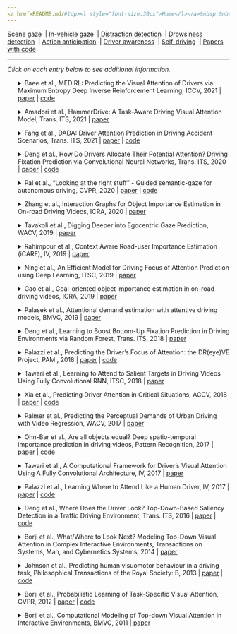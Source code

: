 ```yaml
---
<a href=README.md/#top><l style="font-size:30px">Home</l></a>&nbsp;&nbsp;| <a href=behavioral.md><l style="font-size:30px">Behavioral</l></a>&nbsp;&nbsp;| <l style="font-size:35px">Applications</l>&nbsp;&nbsp;| <a href=datasets.md><l style="font-size:30px">Datasets</l></a>&nbsp;&nbsp;
---
```


Scene gaze&nbsp;&nbsp;| [In-vehicle gaze](in-vehicle_gaze.md)&nbsp;&nbsp;| [Distraction detection](distraction_detection.md)&nbsp;&nbsp;| [Drowsiness detection](drowsiness_detection.md)&nbsp;&nbsp;| [Action anticipation](action_anticipation.md)&nbsp;&nbsp;| [Driver awareness](driver_awareness.md)&nbsp;&nbsp;| [Self-driving](self-driving.md)&nbsp;&nbsp;| [Papers with code](papers_with_code.md)&nbsp;&nbsp;
___
*Click on each entry below to see additional information.*
<ul><a name=2021_ICCV_Baee></a>
<details close>
<summary>Baee et al., MEDIRL: Predicting the Visual Attention of Drivers via Maximum Entropy Deep Inverse Reinforcement Learning, ICCV, 2021 | <a href=https://openaccess.thecvf.com/content/ICCV2021/papers/Baee_MEDIRL_Predicting_the_Visual_Attention_of_Drivers_via_Maximum_Entropy_ICCV_2021_paper.pdf>paper</a> | <a href=https://github.com/soniabaee/MEDIRL-EyeCar>code</a></summary>
<ul>
Dataset(s): Eyecar
</ul>
<ul>
<pre>
@inproceedings{2021_ICCV_Baee,
    author = "Baee, Sonia and Pakdamanian, Erfan and Kim, Inki and Feng, Lu and Ordonez, Vicente and Barnes, Laura",
    title = "MEDIRL: Predicting the visual attention of drivers via maximum entropy deep inverse reinforcement learning",
    booktitle = "ICCV",
    year = "2021"
}
</pre>
</ul>
</ul>
<ul><a name=2021_T-ITS_Amadori></a>
<details close>
<summary>Amadori et al., HammerDrive: A Task-Aware Driving Visual Attention Model, Trans. ITS, 2021 | <a href=https://doi.org/10.1109/TITS.2021.3055120>paper</a></summary>
<ul>
Dataset(s): private
</ul>
<ul>
<pre>
@article{2021_T-ITS_Amadori,
    author = "Amadori, Pierluigi Vito and Fischer, Tobias and Demiris, Yiannis",
    title = "HammerDrive: A Task-Aware Driving Visual Attention Model",
    journal = "IEEE Transactions on Intelligent Transportation Systems",
    year = "2021"
}
</pre>
</ul>
</ul>
<ul><a name=2021_T-ITS_Fang></a>
<details close>
<summary>Fang et al., DADA: Driver Attention Prediction in Driving Accident Scenarios, Trans. ITS, 2021 | <a href=https://doi.org/10.1109/TITS.2020.3044678>paper</a> | <a href=https://github.com/JWFangit/LOTVS-DADA>code</a></summary>
<ul>
Dataset(s): <a href=datasets.md#TrafficSaliency>TrafficSaliency</a>, <a href=datasets.md#DR(eye)VE>DR(eye)VE</a>, <a href=datasets.md#DADA-2000>DADA-2000</a>
</ul>
<ul>
<pre>
@article{2021_T-ITS_Fang,
    author = "Fang, Jianwu and Yan, Dingxin and Qiao, Jiahuan and Xue, Jianru and Yu, Hongkai",
    title = "DADA: Driver Attention Prediction in Driving Accident Scenarios",
    journal = "IEEE Transactions on Intelligent Transportation Systems",
    year = "2021"
}
</pre>
</ul>
</ul>
<ul><a name=2020_T-ITS_Deng></a>
<details close>
<summary>Deng et al., How Do Drivers Allocate Their Potential Attention? Driving Fixation Prediction via Convolutional Neural Networks, Trans. ITS, 2020 | <a href=https://doi.org/10.1109/TITS.2019.2915540>paper</a> | <a href=https://github.com/taodeng/CDNN-traffic-saliency>code</a></summary>
<ul>
Dataset(s): <a href=datasets.md#TrafficSaliency>TrafficSaliency</a>
</ul>
<ul>
<pre>
@article{2020_T-ITS_Deng,
    author = "Deng, Tao and Yan, Hongmei and Qin, Long and Ngo, Thuyen and Manjunath, BS",
    title = "How do drivers allocate their potential attention? Driving fixation prediction via convolutional neural networks",
    journal = "IEEE Transactions on Intelligent Transportation Systems",
    volume = "21",
    number = "5",
    pages = "2146--2154",
    year = "2019",
    publisher = "IEEE"
}
</pre>
</ul>
</ul>
<ul><a name=2020_CVPR_Pal></a>
<details close>
<summary>Pal et al., “Looking at the right stuff” - Guided semantic-gaze for autonomous driving, CVPR, 2020 | <a href=https://openaccess.thecvf.com/content_CVPR_2020/papers/Pal_Looking_at_the_Right_Stuff_-_Guided_Semantic-Gaze_for_Autonomous_CVPR_2020_paper.pdf>paper</a> | <a href=https://sites.google.com/eng.ucsd.edu/sage-net>code</a></summary>
<ul>
Dataset(s): <a href=datasets.md#DR(eye)VE>DR(eye)VE</a>, BDD-A, JAAD
</ul>
<ul>
<pre>
@inproceedings{2020_CVPR_Pal,
    author = "Pal, Anwesan and Mondal, Sayan and Christensen, Henrik I",
    title = {{" Looking at the Right Stuff"-Guided Semantic-Gaze for Autonomous Driving}},
    booktitle = "CVPR",
    year = "2020"
}
</pre>
</ul>
</ul>
<ul><a name=2020_ICRA_Zhang></a>
<details close>
<summary>Zhang et al., Interaction Graphs for Object Importance Estimation in On-road Driving Videos, ICRA, 2020 | <a href=https://arxiv.org/pdf/2003.06045.pdf>paper</a></summary>
<ul>
Dataset(s): private
</ul>
<ul>
<pre>
@inproceedings{2020_ICRA_Zhang,
    author = "Zhang, Zehua and Tawari, Ashish and Martin, Sujitha and Crandall, David",
    title = "Interaction Graphs for Object Importance Estimation in On-road Driving Videos",
    booktitle = "ICRA",
    year = "2020"
}
</pre>
</ul>
</ul>
<ul><a name=2019_WACV_Tavakoli></a>
<details close>
<summary>Tavakoli et al., Digging Deeper into Egocentric Gaze Prediction, WACV, 2019 | <a href=https://doi.org/10.1109/WACV.2019.00035>paper</a></summary>
<ul>
Dataset(s): <a href=datasets.md#3DDS>3DDS</a>
</ul>
<ul>
<pre>
@inproceedings{2019_WACV_Tavakoli,
    author = "Tavakoli, Hamed Rezazadegan and Rahtu, Esa and Kannala, Juho and Borji, Ali",
    title = "Digging deeper into egocentric gaze prediction",
    booktitle = "WACV",
    year = "2019"
}
</pre>
</ul>
</ul>
<ul><a name=2019_IV_Rahimpour></a>
<details close>
<summary>Rahimpour et al., Context Aware Road-user Importance Estimation (iCARE), IV, 2019 | <a href=https://doi.org/10.1109/IVS.2019.8814210>paper</a></summary>
<ul>
Dataset(s): private
</ul>
<ul>
<pre>
@inproceedings{2019_IV_Rahimpour,
    author = "Rahimpour, Alireza and Martin, Sujitha and Tawari, Ashish and Qi, Hairong",
    title = "{Context Aware Road-user Importance Estimation (iCARE)}",
    booktitle = "IV",
    year = "2019"
}
</pre>
</ul>
</ul>
<ul><a name=2019_ITSC_Ning></a>
<details close>
<summary>Ning et al., An Efficient Model for Driving Focus of Attention Prediction using Deep Learning, ITSC, 2019 | <a href=https://doi.org/10.1109/ITSC.2019.8917337>paper</a></summary>
<ul>
Dataset(s): <a href=datasets.md#DR(eye)VE>DR(eye)VE</a>
</ul>
<ul>
<pre>
@inproceedings{2019_ITSC_Ning,
    author = "Ning, Minghao and Lu, Chao and Gong, Jianwei",
    title = "{An Efficient Model for Driving Focus of Attention Prediction using Deep Learning}",
    booktitle = "ITCS",
    year = "2019"
}
</pre>
</ul>
</ul>
<ul><a name=2019_ICRA_Gao></a>
<details close>
<summary>Gao et al., Goal-oriented object importance estimation in on-road driving videos, ICRA, 2019 | <a href=https://doi.org/10.1109/ICRA.2019.8793970>paper</a></summary>
<ul>
Dataset(s): private
</ul>
<ul>
<pre>
@inproceedings{2019_ICRA_Gao,
    author = "Gao, Mingfei and Tawari, Ashish and Martin, Sujitha",
    title = "Goal-oriented object importance estimation in on-road driving videos",
    booktitle = "ICRA",
    year = "2019"
}
</pre>
</ul>
</ul>
<ul><a name=2019_BMVC_Palasek></a>
<details close>
<summary>Palasek et al., Attentional demand estimation with attentive driving models, BMVC, 2019 | <a href=https://bmvc2019.org/wp-content/uploads/papers/0996-paper.pdf>paper</a></summary>
<ul>
Dataset(s): private
</ul>
<ul>
<pre>
@inproceedings{2019_BMVC_Palasek,
    author = "Palasek, Petar and Lavie, Nilli and Palmer, Luke",
    title = "Attentional demand estimation with attentive driving models",
    booktitle = "BMVC",
    year = "2019"
}
</pre>
</ul>
</ul>
<ul><a name=2018_T-ITS_Deng></a>
<details close>
<summary>Deng et al., Learning to Boost Bottom-Up Fixation Prediction in Driving Environments via Random Forest, Trans. ITS, 2018 | <a href=https://doi.org/10.1109/TITS.2017.2766216>paper</a></summary>
<ul>
Dataset(s): <a href=datasets.md#TETD>TETD</a>
</ul>
<ul>
<pre>
@article{2018_T-ITS_Deng,
    author = "Deng, Tao and Yan, Hongmei and Li, Yong-Jie",
    title = "Learning to boost bottom-up fixation prediction in driving environments via random forest",
    journal = "IEEE Transactions on Intelligent Transportation Systems",
    volume = "19",
    number = "9",
    pages = "3059--3067",
    year = "2017",
    publisher = "IEEE"
}
</pre>
</ul>
</ul>
<ul><a name=2018_PAMI_Palazzi></a>
<details close>
<summary>Palazzi et al., Predicting the Driver’s Focus of Attention: the DR(eye)VE Project, PAMI, 2018 | <a href=https://doi.org/10.1109/TPAMI.2018.2845370>paper</a> | <a href=https://github.com/ndrplz/dreyeve>code</a></summary>
<ul>
Dataset(s): <a href=datasets.md#DR(eye)VE>DR(eye)VE</a>
</ul>
<ul>
<pre>
@article{2018_PAMI_Palazzi,
    author = "Palazzi, Andrea and Abati, Davide and Solera, Francesco and Cucchiara, Rita and others",
    title = "{Predicting the Driver's Focus of Attention: the DR (eye) VE Project}",
    journal = "IEEE TPAMI",
    volume = "41",
    number = "7",
    pages = "1720--1733",
    year = "2018"
}
</pre>
</ul>
</ul>
<ul><a name=2018_ITSC_Tawari></a>
<details close>
<summary>Tawari et al., Learning to Attend to Salient Targets in Driving Videos Using Fully Convolutional RNN, ITSC, 2018 | <a href=https://doi.org/10.1109/ITSC.2018.8569438>paper</a></summary>
<ul>
Dataset(s): private
</ul>
<ul>
<pre>
@inproceedings{2018_ITSC_Tawari,
    author = "Tawari, Ashish and Mallela, Praneeta and Martin, Sujitha",
    title = "Learning to attend to salient targets in driving videos using fully convolutional rnn",
    booktitle = "ITSC",
    year = "2018"
}
</pre>
</ul>
</ul>
<ul><a name=2018_ACCV_Xia></a>
<details close>
<summary>Xia et al., Predicting Driver Attention in Critical Situations, ACCV, 2018 | <a href=https://doi.org/10.1007/978-3-030-20873-8_42>paper</a> | <a href=https://github.com/pascalxia/driver_attention_prediction>code</a></summary>
<ul>
Dataset(s): BDD-A
</ul>
<ul>
<pre>
@inproceedings{2018_ACCV_Xia,
    author = "Xia, Ye and Zhang, Danqing and Kim, Jinkyu and Nakayama, Ken and Zipser, Karl and Whitney, David",
    title = "Predicting driver attention in critical situations",
    booktitle = "ACCV",
    year = "2018"
}
</pre>
</ul>
</ul>
<ul><a name=2017_WACV_Palmer></a>
<details close>
<summary>Palmer et al., Predicting the Perceptual Demands of Urban Driving with Video Regression, WACV, 2017 | <a href=https://doi.org/10.1109/WACV.2017.52>paper</a></summary>
<ul>
Dataset(s): private
</ul>
<ul>
<pre>
@inproceedings{2017_WACV_Palmer,
    author = "Palmer, Luke and Bialkowski, Alina and Brostow, Gabriel J and Ambeck-Madsen, Jonas and Lavie, Nilli",
    title = "Predicting the perceptual demands of urban driving with video regression",
    booktitle = "WACV",
    year = "2017"
}
</pre>
</ul>
</ul>
<ul><a name=2017_PR_Ohn-Bar></a>
<details close>
<summary>Ohn-Bar et al., Are all objects equal? Deep spatio-temporal importance prediction in driving videos, Pattern Recognition, 2017 | <a href=https://doi.org/10.1016/j.patcog.2016.08.029>paper</a> | <a href=https://github.com/eshed1/Object_Importance>code</a></summary>
<ul>
Dataset(s): KITTI
</ul>
<ul>
<pre>
@article{2017_PR_Ohn-Bar,
    author = "Ohn-Bar, Eshed and Trivedi, Mohan Manubhai",
    title = "Are all objects equal? Deep spatio-temporal importance prediction in driving videos",
    journal = "Pattern Recognition",
    volume = "64",
    pages = "425--436",
    year = "2017"
}
</pre>
</ul>
</ul>
<ul><a name=2017_IV_Tawari></a>
<details close>
<summary>Tawari et al., A Computational Framework for Driver’s Visual Attention Using A Fully Convolutional Architecture, IV, 2017 | <a href=https://doi.org/10.1109/IVS.2017.7995828>paper</a></summary>
<ul>
Dataset(s): <a href=datasets.md#DR(eye)VE>DR(eye)VE</a>
</ul>
<ul>
<pre>
@inproceedings{2017_IV_Tawari,
    author = "Tawari, Ashish and Kang, Byeongkeun",
    title = "A computational framework for driver's visual attention using a fully convolutional architecture",
    booktitle = "IV",
    year = "2017"
}
</pre>
</ul>
</ul>
<ul><a name=2017_IV_Palazzi></a>
<details close>
<summary>Palazzi et al., Learning Where to Attend Like a Human Driver, IV, 2017 | <a href=https://doi.org/10.1109/IVS.2017.7995833>paper</a> | <a href=https://github.com/francescosolera/dreyeving>code</a></summary>
<ul>
Dataset(s): <a href=datasets.md#DR(eye)VE>DR(eye)VE</a>
</ul>
<ul>
<pre>
@inproceedings{2017_IV_Palazzi,
    author = "Palazzi, Andrea and Solera, Francesco and Calderara, Simone and Alletto, Stefano and Cucchiara, Rita",
    title = "Learning where to attend like a human driver",
    booktitle = "IV",
    year = "2017"
}
</pre>
</ul>
</ul>
<ul><a name=2016_T-ITS_Deng></a>
<details close>
<summary>Deng et al., Where Does the Driver Look? Top-Down-Based Saliency Detection in a Traffic Driving Environment, Trans. ITS, 2016 | <a href=https://doi.org/10.1109/TITS.2016.2535402>paper</a> | <a href=https://github.com/taodeng/Top-down-based-traffic-driving-saliency-model>code</a></summary>
<ul>
Dataset(s): private
</ul>
<ul>
<pre>
@article{2016_T-ITS_Deng,
    author = "Deng, Tao and Yang, Kaifu and Li, Yongjie and Yan, Hongmei",
    title = "Where does the driver look? Top-down-based saliency detection in a traffic driving environment",
    journal = "IEEE Transactions on Intelligent Transportation Systems",
    volume = "17",
    number = "7",
    pages = "2051--2062",
    year = "2016",
    publisher = "IEEE"
}
</pre>
</ul>
</ul>
<ul><a name=2014_TransSysManCybernetics_Borji></a>
<details close>
<summary>Borji et al., What/Where to Look Next? Modeling Top-Down Visual Attention in Complex Interactive Environments, Transactions on Systems, Man, and Cybernetics Systems, 2014 | <a href=https://doi.org/10.1109/TSMC.2013.2279715>paper</a></summary>
<ul>
Dataset(s): <a href=datasets.md#3DDS>3DDS</a>
</ul>
<ul>
<pre>
@article{2014_TransSysManCybernetics_Borji,
    author = "Borji, Ali and Sihite, Dicky N and Itti, Laurent",
    title = "{What/where to look next? Modeling top-down visual attention in complex interactive environments}",
    journal = "IEEE Transactions on Systems, Man, and Cybernetics: Systems",
    volume = "44",
    number = "5",
    pages = "523--538",
    year = "2013"
}
</pre>
</ul>
</ul>
<ul><a name=2013_RSTB_Johnson></a>
<details close>
<summary>Johnson et al., Predicting human visuomotor behaviour in a driving task, Philosophical Transactions of the Royal Society: B, 2013 | <a href=https://doi.org/10.1098/rstb.2013.0044>paper</a> | <a href=https://github.com/EmbodiedCognition/driving-simulator>code</a></summary>
<ul>
Dataset(s): private
</ul>
<ul>
<pre>
@article{2013_RSTB_Johnson,
    author = "Johnson, Leif and Sullivan, Brian and Hayhoe, Mary and Ballard, Dana",
    title = "Predicting human visuomotor behaviour in a driving task",
    journal = "Philosophical Transactions of the Royal Society B: Biological Sciences",
    volume = "369",
    number = "1636",
    pages = "20130044",
    year = "2014"
}
</pre>
</ul>
</ul>
<ul><a name=2012_CVPR_Borji></a>
<details close>
<summary>Borji et al., Probabilistic Learning of Task-Specific Visual Attention, CVPR, 2012 | <a href=https://doi.org/10.1109/CVPR.2012.6247710>paper</a> | <a href=http://ilab.usc.edu/borji/Resources.html>code</a></summary>
<ul>
Dataset(s): <a href=datasets.md#3DDS>3DDS</a>
</ul>
<ul>
<pre>
@inproceedings{2012_CVPR_Borji,
    author = "Borji, Ali and Sihite, Dicky N and Itti, Laurent",
    title = "Probabilistic learning of task-specific visual attention",
    booktitle = "CVPR",
    year = "2012"
}
</pre>
</ul>
</ul>
<ul><a name=2011_BMVC_Borji></a>
<details close>
<summary>Borji et al., Computational Modeling of Top-down Visual Attention in Interactive Environments, BMVC, 2011 | <a href=http://www.bmva.org/bmvc/2011/proceedings/paper85/paper85.pdf>paper</a></summary>
<ul>
Dataset(s): <a href=datasets.md#3DDS>3DDS</a>
</ul>
<ul>
<pre>
@inproceedings{2011_BMVC_Borji,
    author = "Borji, Ali and Sihite, Dicky N and Itti, Laurent",
    title = "Computational Modeling of Top-down Visual Attention in Interactive Environments.",
    booktitle = "BMVC",
    year = "2011"
}
</pre>
</ul>
</ul>
